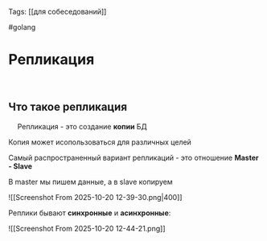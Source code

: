 Tags: [[для собеседований]]

#golang 



# Репликация
 
## Что такое репликация
 
Репликация - это создание **копии** БД

Копия может исопользоваться для различных целей
 

Самый распространенный вариант репликаций - это отношение **Master - Slave**

В master мы пишем данные, а в slave копируем

![[Screenshot From 2025-10-20 12-39-30.png|400]]
  

Реплики бывают **синхронные** и **асинхронные**:

![[Screenshot From 2025-10-20 12-44-21.png]]